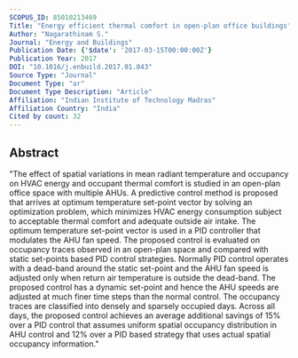 ```yaml
---
SCOPUS_ID: 85010213469
Title: "Energy efficient thermal comfort in open-plan office buildings"
Author: "Nagarathinam S."
Journal: "Energy and Buildings"
Publication Date: {'$date': '2017-03-15T00:00:00Z'}
Publication Year: 2017
DOI: "10.1016/j.enbuild.2017.01.043"
Source Type: "Journal"
Document Type: "ar"
Document Type Description: "Article"
Affiliation: "Indian Institute of Technology Madras"
Affiliation Country: "India"
Cited by count: 32
---
```


## Abstract
"The effect of spatial variations in mean radiant temperature and occupancy on HVAC energy and occupant thermal comfort is studied in an open-plan office space with multiple AHUs. A predictive control method is proposed that arrives at optimum temperature set-point vector by solving an optimization problem, which minimizes HVAC energy consumption subject to acceptable thermal comfort and adequate outside air intake. The optimum temperature set-point vector is used in a PID controller that modulates the AHU fan speed. The proposed control is evaluated on occupancy traces observed in an open-plan space and compared with static set-points based PID control strategies. Normally PID control operates with a dead-band around the static set-point and the AHU fan speed is adjusted only when return air temperature is outside the dead-band. The proposed control has a dynamic set-point and hence the AHU speeds are adjusted at much finer time steps than the normal control. The occupancy traces are classified into densely and sparsely occupied days. Across all days, the proposed control achieves an average additional savings of 15% over a PID control that assumes uniform spatial occupancy distribution in AHU control and 12% over a PID based strategy that uses actual spatial occupancy information."
